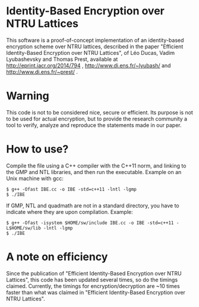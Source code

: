 Identity-Based Encryption over NTRU Lattices
===========

This software is a proof-of-concept implementation of an identity-based encryption scheme over NTRU lattices, described in the paper "Efficient Identity-Based Encryption over NTRU Lattices", of Léo Ducas, Vadim Lyubashevsky and Thomas Prest, available at http://eprint.iacr.org/2014/794 , http://www.di.ens.fr/~lyubash/ and http://www.di.ens.fr/~prest/ .

Warning
=======
This code is not to be considered nice, secure or efficient. Its purpose is not to be used for actual encryption, but to provide the research community a tool to verify, analyze and reproduce the statements made in our paper.

How to use?
===========

Compile the file using a C++ compiler with the C++11 norm, and linking to the GMP and NTL libraries, and then run the executable.
Example on an Unix machine with gcc:
```
$ g++ -Ofast IBE.cc -o IBE -std=c++11 -lntl -lgmp
$ ./IBE
```

If GMP, NTL and quadmath are not in a standard directory, you have to indicate where they are upon compilation.
Example:
```
$ g++ -Ofast -isystem $HOME/sw/include IBE.cc -o IBE -std=c++11 -L$HOME/sw/lib -lntl -lgmp
$ ./IBE
```

A note on efficiency
====================
Since the publication of "Efficient Identity-Based Encryption over NTRU Lattices", this code has been updated several times, so do the timings claimed. Currently, the timings for encryption/decryption are ~10 times faster than what was claimed in "Efficient Identity-Based Encryption over NTRU Lattices".

